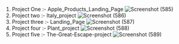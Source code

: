 1. Project One :- Apple_Products_Landing_Page
   ![Screenshot (585)](https://github.com/MohitKhubchandani/Frontend_Projects/assets/151501810/4411b1a2-5e7b-46b4-bb0c-f9c1841a53f5)
2. Project two :- Italy_project
   ![Screenshot (586)](https://github.com/MohitKhubchandani/Frontend_Projects/assets/151501810/f9c0f9f7-d319-46ad-a144-fbf67fb2ea2e)
3. Project three :- Landing_Page
   ![Screenshot (587)](https://github.com/MohitKhubchandani/Frontend_Projects/assets/151501810/af46a4aa-00f5-4d20-a01e-22ce434cf478)
4. Project four :- Plant_project
   ![Screenshot (588)](https://github.com/MohitKhubchandani/Frontend_Projects/assets/151501810/f2818eea-a662-41fa-98fc-0ebe63c795b1)
5. Project five :- The-Great-Escape-project
   ![Screenshot (589)](https://github.com/MohitKhubchandani/Frontend_Projects/assets/151501810/5bd5750f-54e3-4108-9013-8b5223628834)


